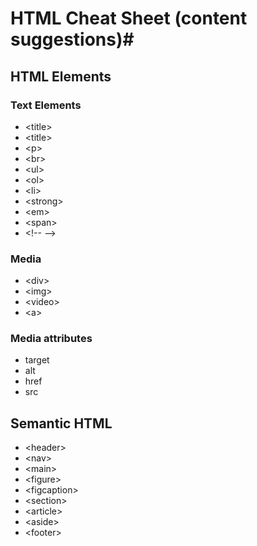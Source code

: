 # HTML Cheat Sheet (content suggestions)#
## HTML Elements ##

### Text Elements ###
- &lt;title&gt; 
- &lt;title&gt;
- &lt;p&gt;
- &lt;br&gt;
- &lt;ul&gt;
- &lt;ol&gt;
- &lt;li&gt;
- &lt;strong&gt;
- &lt;em&gt;
- &lt;span&gt;
- &lt;!-- --&gt;

### Media ###
- &lt;div&gt;
- &lt;img&gt;
- &lt;video&gt;
- &lt;a&gt;

### Media attributes ###
- target
- alt
- href
- src

## Semantic HTML ##
- &lt;header&gt;
- &lt;nav&gt;
- &lt;main&gt;
- &lt;figure&gt;
- &lt;figcaption&gt;
- &lt;section&gt;
- &lt;article&gt;
- &lt;aside&gt;
- &lt;footer&gt;
